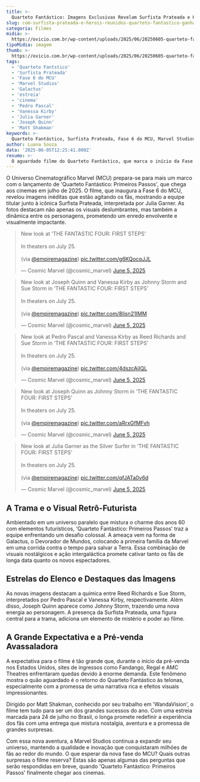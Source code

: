 ```yaml
---
title: >-
  Quarteto Fantástico: Imagens Exclusivas Revelam Surfista Prateada e Heróis Reunidos
slug: com-surfista-prateada-e-herois-reunidos-quarteto-fantastico-ganha-imagens-ineditas
categoria: Filmes
midia: >-
  https://ovicio.com.br/wp-content/uploads/2025/06/20250605-quarteto-fantastico-em-veiculo-em-movimento.webp
tipoMidia: imagem
thumb: >-
  https://ovicio.com.br/wp-content/uploads/2025/06/20250605-quarteto-fantastico-em-veiculo-em-movimento.webp
tags:
  - 'Quarteto Fantstico'
  - 'Surfista Prateada'
  - 'Fase 6 do MCU'
  - 'Marvel Studios'
  - 'Galactus'
  - 'estreia'
  - 'cinema'
  - 'Pedro Pascal'
  - 'Vanessa Kirby'
  - 'Julia Garner'
  - 'Joseph Quinn'
  - 'Matt Shakman'
keywords: >-
  Quarteto Fantástico, Surfista Prateada, Fase 6 do MCU, Marvel Studios, Galactus, estreia, cinema, Pedro Pascal, Vanessa Kirby, Julia Garner, Joseph Quinn, Matt Shakman
author: Luana Souza
data: '2025-06-05T12:25:41.000Z'
resumo: >-
  O aguardado filme do Quarteto Fantástico, que marca o início da Fase 6 do MCU, ganha novas imagens com destaque para a presença da Surfista Prateada. A estreia nos cinemas ocorre em julho, prometendo grandes emoções para os fãs.
---
```


O Universo Cinematográfico Marvel (MCU) prepara-se para mais um marco com o lançamento de 'Quarteto Fantástico: Primeiros Passos', que chega aos cinemas em julho de 2025. O filme, que inaugura a Fase 6 do MCU, revelou imagens inéditas que estão agitando os fãs, mostrando a equipe titular junto à icônica Surfista Prateada, interpretada por Julia Garner. As fotos destacam não apenas os visuais deslumbrantes, mas também a dinâmica entre os personagens, prometendo um enredo envolvente e visualmente impactante.
<blockquote class="twitter-tweet"><p lang="en" dir="ltr">New look at ‘THE FANTASTIC FOUR: FIRST STEPS’<br><br>In theaters on July 25.<br><br>(via <a href="https://twitter.com/empiremagazine?ref_src=twsrc%5Etfw">@empiremagazine</a>) <a href="https://t.co/g6KQocqJJL">pic.twitter.com/g6KQocqJJL</a></p>&mdash; Cosmic Marvel (@cosmic_marvel) <a href="https://twitter.com/cosmic_marvel/status/1930555149895815599?ref_src=twsrc%5Etfw">June 5, 2025</a></blockquote>
<blockquote class="twitter-tweet"><p lang="en" dir="ltr">New look at Joseph Quinn and Vanessa Kirby as Johnny Storm and Sue Storm in ‘THE FANTASTIC FOUR: FIRST STEPS’<br><br>In theaters on July 25.<br><br>(via <a href="https://twitter.com/empiremagazine?ref_src=twsrc%5Etfw">@empiremagazine</a>) <a href="https://t.co/8Iisn21IMM">pic.twitter.com/8Iisn21IMM</a></p>&mdash; Cosmic Marvel (@cosmic_marvel) <a href="https://twitter.com/cosmic_marvel/status/1930554870056038795?ref_src=twsrc%5Etfw">June 5, 2025</a></blockquote>
<blockquote class="twitter-tweet"><p lang="en" dir="ltr">New look at Pedro Pascal and Vanessa Kirby as Reed Richards and Sue Storm in ‘THE FANTASTIC FOUR: FIRST STEPS’<br><br>In theaters on July 25.<br><br>(via <a href="https://twitter.com/empiremagazine?ref_src=twsrc%5Etfw">@empiremagazine</a>) <a href="https://t.co/4dszcAiIQL">pic.twitter.com/4dszcAiIQL</a></p>&mdash; Cosmic Marvel (@cosmic_marvel) <a href="https://twitter.com/cosmic_marvel/status/1930554143833248146?ref_src=twsrc%5Etfw">June 5, 2025</a></blockquote>
<blockquote class="twitter-tweet"><p lang="en" dir="ltr">New look at Joseph Quinn as Johnny Storm in ‘THE FANTASTIC FOUR: FIRST STEPS’<br><br>In theaters on July 25.<br><br>(via <a href="https://twitter.com/empiremagazine?ref_src=twsrc%5Etfw">@empiremagazine</a>) <a href="https://t.co/aRrxGfMFvh">pic.twitter.com/aRrxGfMFvh</a></p>&mdash; Cosmic Marvel (@cosmic_marvel) <a href="https://twitter.com/cosmic_marvel/status/1930552736996565393?ref_src=twsrc%5Etfw">June 5, 2025</a></blockquote>
<blockquote class="twitter-tweet"><p lang="en" dir="ltr">New look at Julia Garner as the Silver Surfer in ‘THE FANTASTIC FOUR: FIRST STEPS’<br><br>In theaters on July 25.<br><br>(via <a href="https://twitter.com/empiremagazine?ref_src=twsrc%5Etfw">@empiremagazine</a>) <a href="https://t.co/qfJATa0v6d">pic.twitter.com/qfJATa0v6d</a></p>&mdash; Cosmic Marvel (@cosmic_marvel) <a href="https://twitter.com/cosmic_marvel/status/1930552103665107414?ref_src=twsrc%5Etfw">June 5, 2025</a></blockquote> 

## A Trama e o Visual Retrô-Futurista

Ambientado em um universo paralelo que mistura o charme dos anos 60 com elementos futurísticos, 'Quarteto Fantástico: Primeiros Passos' traz a equipe enfrentando um desafio colossal. A ameaça vem na forma de Galactus, o Devorador de Mundos, colocando a primeira família da Marvel em uma corrida contra o tempo para salvar a Terra. Essa combinação de visuais nostálgicos e ação intergaláctica promete cativar tanto os fãs de longa data quanto os novos espectadores.

## Estrelas do Elenco e Destaques das Imagens

As novas imagens destacam a química entre Reed Richards e Sue Storm, interpretados por Pedro Pascal e Vanessa Kirby, respectivamente. Além disso, Joseph Quinn aparece como Johnny Storm, trazendo uma nova energia ao personagem. A presença da Surfista Prateada, uma figura central para a trama, adiciona um elemento de mistério e poder ao filme.

## A Grande Expectativa e a Pré-venda Avassaladora

A expectativa para o filme é tão grande que, durante o início da pré-venda nos Estados Unidos, sites de ingressos como Fandango, Regal e AMC Theatres enfrentaram quedas devido à enorme demanda. Este fenômeno mostra o quão aguardado é o retorno do Quarteto Fantástico às telonas, especialmente com a promessa de uma narrativa rica e efeitos visuais impressionantes.

Dirigido por Matt Shakman, conhecido por seu trabalho em 'WandaVision', o filme tem tudo para ser um dos grandes sucessos do ano. Com uma estreia marcada para 24 de julho no Brasil, o longa promete redefinir a experiência dos fãs com uma entrega que mistura nostalgia, aventura e a promessa de grandes surpresas.

Com essa nova aventura, a Marvel Studios continua a expandir seu universo, mantendo a qualidade e inovação que conquistaram milhões de fãs ao redor do mundo. O que esperar da nova fase do MCU? Quais outras surpresas o filme reserva? Estas são apenas algumas das perguntas que serão respondidas em breve, quando 'Quarteto Fantástico: Primeiros Passos' finalmente chegar aos cinemas.